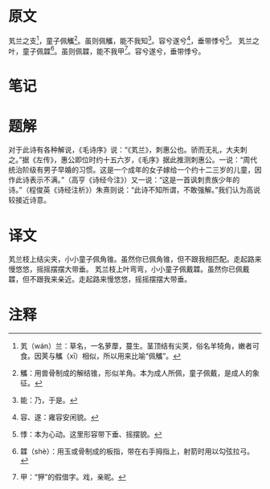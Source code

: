 # 原文
芄兰之支[^1]，童子佩觿[^2]。虽则佩觿，能不我知[^3]。容兮遂兮[^4]，垂带悸兮[^5]。
芄兰之叶，童子佩韘[^6]。虽则佩韘，能不我甲[^7]。容兮遂兮，垂带悸兮。
# 笔记

# 题解
对于此诗有各种解说，《毛诗序》说：“《芄兰》，刺惠公也。骄而无礼，大夫刺之。”据《左传》，惠公即位时约十五六岁，《毛序》据此推测刺惠公。一说：“周代统治阶级有男子早婚的习惯。这是一个成年的女子嫁给一个约十二三岁的儿童，因作此诗表示不满。”（高亨《诗经今注》）又一说：“这是一首讽刺贵族少年的诗。”（程俊英《诗经注析》）朱熹则说：“此诗不知所谓，不敢强解。”我们认为高说较接近诗意。
# 译文
芄兰枝上结尖夹，小小童子佩角锥。虽然你已佩角锥，但不跟我相匹配。走起路来慢悠悠，摇摇摆摆大带垂。
芄兰枝上叶弯弯，小小童子佩戴韘。虽然你已佩戴韘，但不跟我来亲近。走起路来慢悠悠，摇摇摆摆大带垂。
# 注释

[^1]: 芄（wán）兰：草名，一名萝藦，蔓生。茎顶结有尖荚，俗名羊犄角，嫩者可食。因荚与觿（xī）相似，所以用来比喻“佩觿”。
[^2]: 觿：用兽骨制成的解结锥，形似羊角。本为成人所佩，童子佩戴，是成人的象征。
[^3]: 能：乃，于是。
[^4]: 容、遂：雍容安闲貌。
[^5]: 悸：本为心动。这里形容带下垂、摇摆貌。
[^6]: 韘（shè）：用玉或骨制成的板指，带在右手拇指上，射箭时用以勾弦拉弓。
[^7]: 甲：“狎”的假借字。戏，亲昵。